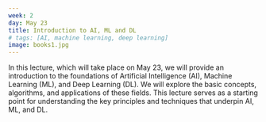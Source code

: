 ```yaml
---
week: 2
day: May 23
title: Introduction to AI, ML and DL
# tags: [AI, machine learning, deep learning]
image: books1.jpg
---
```


In this lecture, which will take place on May 23, we will provide an introduction to the foundations of Artificial Intelligence (AI), Machine Learning (ML), and Deep Learning (DL). We will explore the basic concepts, algorithms, and applications of these fields. This lecture serves as a starting point for understanding the key principles and techniques that underpin AI, ML, and DL.